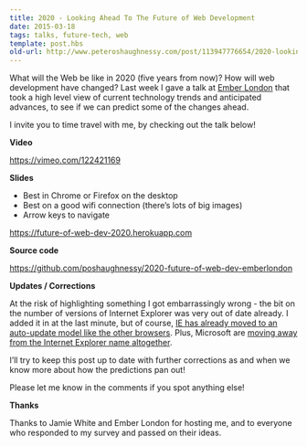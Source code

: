 ```yaml
---
title: 2020 - Looking Ahead To The Future of Web Development
date: 2015-03-18
tags: talks, future-tech, web
template: post.hbs 
old-url: http://www.peteroshaughnessy.com/post/113947776654/2020-looking-ahead-to-the-future-of-web
---
```


What will the Web be like in 2020 (five years from now)? How will web
development have changed? Last week I gave a talk at [Ember
London](http://www.meetup.com/London-Emberjs-User-Group/events/218940841/) that
took a high level view of current technology trends and anticipated
advances, to see if we can predict some of the changes ahead.

I invite you to time travel with me, by checking out the talk below!

**Video**

<https://vimeo.com/122421169>

**Slides**

-   Best in Chrome or Firefox on the desktop
-   Best on a good wifi connection (there’s lots of big images)
-   Arrow keys to navigate

<https://future-of-web-dev-2020.herokuapp.com>

**Source code**

<https://github.com/poshaughnessy/2020-future-of-web-dev-emberlondon>

**Updates / Corrections**

At the risk of highlighting something I got embarrassingly wrong - the
bit on the number of versions of Internet Explorer was very out of date
already. I added it in at the last minute, but of course, [IE has
already moved to an auto-update model like the other
browsers](http://www.geek.com/news/microsoft-decides-to-automatically-update-internet-explorer-for-everyone-1449517/).
Plus, Microsoft are [moving away from the Internet Explorer name
altogether](http://www.theverge.com/2015/3/17/8230631/microsoft-is-killing-off-the-internet-explorer-brand).

I’ll try to keep this post up to date with further corrections as and
when we know more about how the predictions pan out!

Please let me know in the comments if you spot anything else!

**Thanks**

Thanks to Jamie White and Ember London for hosting me, and to everyone
who responded to my survey and passed on their ideas.

